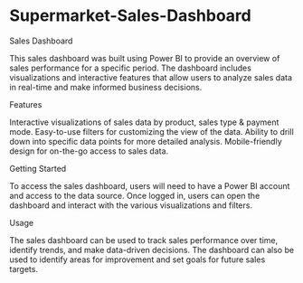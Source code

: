 # Supermarket-Sales-Dashboard
Sales Dashboard

This sales dashboard was built using Power BI to provide an overview of sales performance for a specific period. The dashboard includes visualizations and interactive features that allow users to analyze sales data in real-time and make informed business decisions.

Features

Interactive visualizations of sales data by product, sales type & payment mode.
Easy-to-use filters for customizing the view of the data.
Ability to drill down into specific data points for more detailed analysis.
Mobile-friendly design for on-the-go access to sales data.

Getting Started

To access the sales dashboard, users will need to have a Power BI account and access to the data source. Once logged in, users can open the dashboard and interact with the various visualizations and filters.

Usage

The sales dashboard can be used to track sales performance over time, identify trends, and make data-driven decisions. The dashboard can also be used to identify areas for improvement and set goals for future sales targets.
